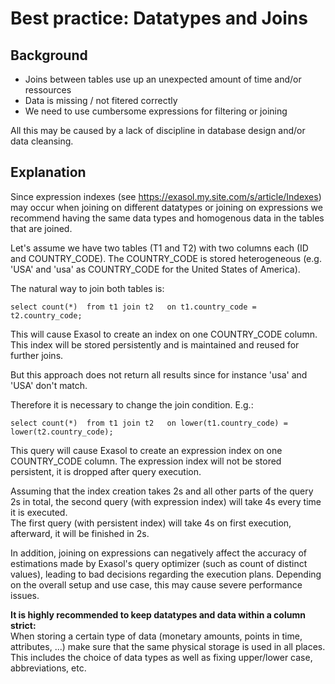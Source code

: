 # Best practice: Datatypes and Joins 
## Background

* Joins between tables use up an unexpected amount of time and/or ressources
* Data is missing / not fitered correctly
* We need to use cumbersome expressions for filtering or joining

All this may be caused by a lack of discipline in database design and/or data cleansing.

## Explanation

Since expression indexes (see <https://exasol.my.site.com/s/article/Indexes>) may occur when joining on different datatypes or joining on expressions we recommend having the same data types and homogenous data in the tables that are joined.

Let's assume we have two tables (T1 and T2) with two columns each (ID and COUNTRY_CODE). The COUNTRY_CODE is stored heterogeneous (e.g. 'USA' and 'usa' as COUNTRY_CODE for the United States of America).

The natural way to join both tables is:


```"code-sql"
select count(*)  from t1 join t2   on t1.country_code = t2.country_code; 
```
This will cause Exasol to create an index on one COUNTRY_CODE column. This index will be stored persistently and is maintained and reused for further joins.

But this approach does not return all results since for instance 'usa' and 'USA' don't match.

Therefore it is necessary to change the join condition. E.g.:


```"code-sql"
select count(*)  from t1 join t2   on lower(t1.country_code) = lower(t2.country_code); 
```
This query will cause Exasol to create an expression index on one COUNTRY_CODE column. The expression index will not be stored persistent, it is dropped after query execution.

Assuming that the index creation takes 2s and all other parts of the query 2s in total, the second query (with expression index) will take 4s every time it is executed.  
The first query (with persistent index) will take 4s on first execution, afterward, it will be finished in 2s.

In addition, joining on expressions can negatively affect the accuracy of estimations made by Exasol's query optimizer (such as count of distinct values), leading to bad decisions regarding the execution plans. Depending on the overall setup and use case, this may cause severe performance issues.

**It is highly recommended to keep datatypes and data within a column strict:**  
When storing a certain type of data (monetary amounts, points in time, attributes, ...) make sure that the same physical storage is used in all places. This includes the choice of data types as well as fixing upper/lower case, abbreviations, etc.

